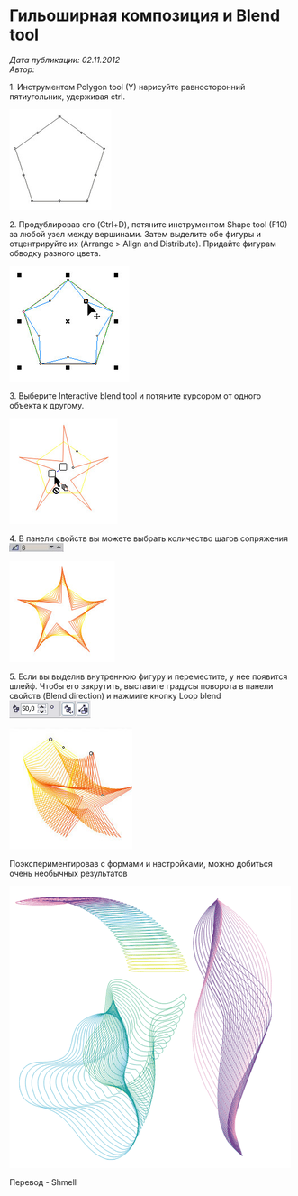 # Гильоширная композиция и Blend tool

_Дата публикации: 02.11.2012  
Автор:_

1\. Инструментом Polygon tool (Y) нарисуйте равносторонний пятиугольник, удерживая ctrl.

![Гильоширная композиция и Blend tool](1.jpg)

2\. Продублировав его (Ctrl+D), потяните инструментом Shape tool (F10) за любой узел между вершинами. Затем выделите обе фигуры и отцентрируйте их (Arrange > Align and Distribute). Придайте фигурам обводку разного цвета.

![Гильоширная композиция и Blend tool](2.jpg)

3\. Выберите Interactive blend tool и потяните курсором от одного объекта к другому.

![Гильоширная композиция и Blend tool](3.jpg)

4\. В панели свойств вы можете выбрать количество шагов сопряжения ![Гильоширная композиция и Blend tool](4.jpg)

![Гильоширная композиция и Blend tool](5.jpg)

5\. Если вы выделив внутреннюю фигуру и переместите, у нее появится шлейф. Чтобы его закрутить, выставите градусы поворота в панели свойств (Blend direction) и нажмите кнопку Loop blend ![Гильоширная композиция и Blend tool](6.gif)

![Гильоширная композиция и Blend tool](7.jpg)

Поэкспериментировав с формами и настройками, можно добиться очень необычных результатов

![Гильоширная композиция и Blend tool](8.gif)

Перевод - Shmell
